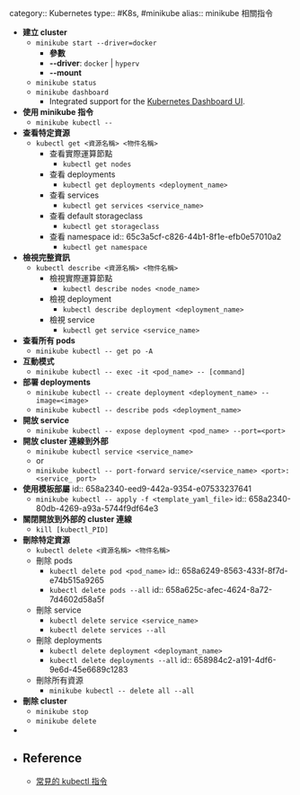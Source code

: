 category:: Kubernetes
type:: #K8s, #minikube
alias:: minikube 相關指令

- **建立 cluster**
	- `minikube start --driver=docker`
		- **參數**
		- **--driver**: `docker` | `hyperv`
		- **--mount**
	- `minikube status`
	- `minikube dashboard`
		- Integrated support for the [Kubernetes Dashboard UI](https://github.com/kubernetes/dashboard).
- **使用 minikube 指令**
	- `minikube kubectl --`
- **查看特定資源**
	- `kubectl get <資源名稱> <物件名稱>`
		- 查看實際運算節點
			- `kubectl get nodes`
		- 查看 deployments
			- `kubectl get deployments <deployment_name>`
		- 查看 services
			- `kubectl get services <service_name>`
		- 查看 default storageclass
			- `kubectl get storageclass`
		- 查看 namespace
		  id:: 65c3a5cf-c826-44b1-8f1e-efb0e57010a2
			- `kubectl get namespace`
- **檢視完整資訊**
	- `kubectl describe <資源名稱> <物件名稱>`
		- 檢視實際運算節點
			- `kubectl describe nodes <node_name>`
		- 檢視 deployment
			- `kubectl describe deployment <deployment_name>`
		- 檢視 service
			- `kubectl get service <service_name>`
- **查看所有 pods**
	- `minikube kubectl -- get po -A`
- **互動模式**
	- `minikube kubectl -- exec -it <pod_name> -- [command]`
- **部署 deployments**
	- `minikube kubectl -- create deployment <deployment_name> --image=<image>`
	- `minikube kubectl -- describe pods <deployment_name>`
- **開放 service**
	- `minikube kubectl -- expose deployment <pod_name> --port=<port>`
- **開放 cluster 連線到外部**
	- `minikube kubectl service <service_name>`
	- or
	- `minikube kubectl -- port-forward service/<service_name> <port>:<service_ port>`
- **使用模板部屬**
  id:: 658a2340-eed9-442a-9354-e07533237641
	- `minikube kubectl -- apply -f <template_yaml_file>`
	  id:: 658a2340-80db-4269-a93a-5744f9df64e3
- **關閉開放到外部的 cluster 連線**
	- `kill [kubectl_PID]`
- **刪除特定資源**
	- `kubectl delete <資源名稱> <物件名稱>`
	- 刪除 pods
		- `kubectl delete pod <pod_name>`
		  id:: 658a6249-8563-433f-8f7d-e74b515a9265
		- `kubectl delete pods --all`
		  id:: 658a625c-afec-4624-8a72-7d4602d58a5f
	- 刪除 service
		- `kubectl delete service <service_name>`
		- `kubectl delete services --all`
	- 刪除 deployments
		- `kubectl delete deployment <deploymant_name>`
		- `kubectl delete deployments --all`
		  id:: 658984c2-a191-4df6-9e6d-45e6689c1283
	- 刪除所有資源
		- `minikube kubectl -- delete all --all`
- **刪除 cluster**
	- `minikube stop`
	- `minikube delete`
-
- ## Reference
	- [常見的 kubectl 指令](https://ithelp.ithome.com.tw/articles/10203675)